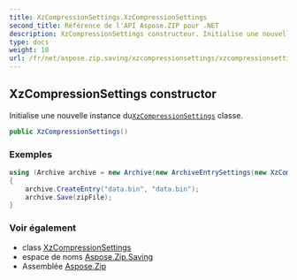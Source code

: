 ```yaml
---
title: XzCompressionSettings.XzCompressionSettings
second_title: Référence de l'API Aspose.ZIP pour .NET
description: XzCompressionSettings constructeur. Initialise une nouvelle instance duXzCompressionSettings classe.
type: docs
weight: 10
url: /fr/net/aspose.zip.saving/xzcompressionsettings/xzcompressionsettings/
---
```

## XzCompressionSettings constructor

Initialise une nouvelle instance du[`XzCompressionSettings`](../) classe.

```csharp
public XzCompressionSettings()
```

### Exemples

```csharp
using (Archive archive = new Archive(new ArchiveEntrySettings(new XzCompressionSettings())))
{
    archive.CreateEntry("data.bin", "data.bin");
    archive.Save(zipFile);
}
```

### Voir également

* class [XzCompressionSettings](../)
* espace de noms [Aspose.Zip.Saving](../../xzcompressionsettings/)
* Assemblée [Aspose.Zip](../../../)


